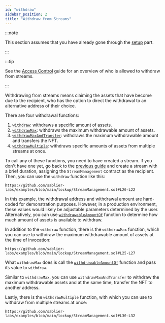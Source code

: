 ```yaml
---
id: "withdraw"
sidebar_position: 2
title: "Withdraw from Streams"
---
```


:::note

This section assumes that you have already gone through the [setup](/guides/lockup/examples/stream-management/setup)
part.

:::

:::tip

See the [Access Control](/reference/lockup/access-control) guide for an overview of who is allowed to withdraw from
streams.

:::

Withdrawing from streams means claiming the assets that have become due to the recipient, who has the option to direct
the withdrawal to an alternative address of their choice.

There are four withdrawal functions:

1. [`withdraw`](/reference/lockup/contracts/abstracts/abstract.SablierLockupBase#withdraw): withdraws a specific amount
   of assets.
2. [`withdrawMax`](/reference/lockup/contracts/abstracts/abstract.SablierLockupBase#withdrawmax): withdraws the maximum
   withdrawable amount of assets.
3. [`withdrawMaxAndTransfer`](/reference/lockup/contracts/abstracts/abstract.SablierLockupBase#withdrawmaxandtransfer):
   withdraws the maximum withdrawable amount and transfers the NFT.
4. [`withdrawMultiple`](/reference/lockup/contracts/abstracts/abstract.SablierLockupBase#withdrawmultiple): withdraws
   specific amounts of assets from multiple streams at once.

To call any of these functions, you need to have created a stream. If you don't have one yet, go back to the
[previous guide](/guides/lockup/examples/create-stream/lockup-linear) and create a stream with a brief duration,
assigning the `StreamManagement` contract as the recipient. Then, you can use the `withdraw` function like this:

```solidity reference title="Stream Management: Withdraw"
https://github.com/sablier-labs/examples/blob/main/lockup/StreamManagement.sol#L20-L22
```

In this example, the withdrawal address and withdrawal amount are hard-coded for demonstration purposes. However, in a
production environment, these values would likely be adjustable parameters determined by the user. Alternatively, you
can use [`withdrawableAmountOf`](/reference/lockup/contracts/abstracts/abstract.SablierLockupBase#withdrawableamountof)
function to determine how much amount of assets is available to withdraw.

In addition to the `withdraw` function, there is the `withdrawMax` function, which you can use to withdraw the maximum
withdrawable amount of assets at the time of invocation:

```solidity reference title="Stream Management: Withdraw Max"
https://github.com/sablier-labs/examples/blob/main/lockup/StreamManagement.sol#L25-L27
```

What `withdrawMax` does is call the
[`withdrawableAmountOf`](/reference/lockup/contracts/abstracts/abstract.SablierLockupBase#withdrawableamountof) function
and pass its value to `withdraw`.

Similar to `withdrawMax`, you can use `withdrawMaxAndTransfer` to withdraw the maximum withdrawable assets and at the
same time, transfer the NFT to another address.

Lastly, there is the `withdrawMultiple` function, with which you can use to withdraw from multiple streams at once:

```solidity reference title="Stream Management: Withdraw Multiple"
https://github.com/sablier-labs/examples/blob/main/lockup/StreamManagement.sol#L30-L32
```
